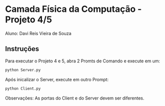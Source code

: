 # Camada Física da Computação - Projeto 4/5

Aluno: Davi Reis Vieira de Souza

## Instruções

Para executar o Projeto 4 e 5, abra 2 Promts de Comando e execute em um:

```cmd
python Server.py
```

Após inicalizar o Server, execute em outro Prompt:

```cmd
python Client.py
```

Observações: As portas do Client e do Server devem ser diferentes.
